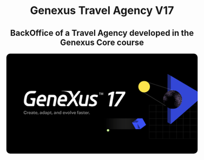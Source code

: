 <h1 align=center>Genexus Travel Agency V17</h1>
<h2 align=center>BackOffice of a Travel Agency developed in the Genexus Core course</h2>
<img style="border-radius: 10px" src="https://github.com/itsmenicky/Genexus-Travel-Agency/blob/main/img/genexus_banner.png">
